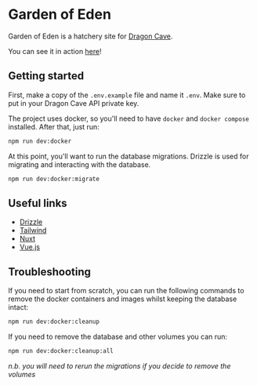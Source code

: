 # Garden of Eden

Garden of Eden is a hatchery site for [Dragon Cave](https://dragcave.net).

You can see it in action [here](https://chazza.me/dc/hatchery)!

## Getting started

First, make a copy of the `.env.example` file and name it `.env`. Make sure to put in your Dragon Cave API private key.

The project uses docker, so you'll need to have `docker` and `docker compose` installed. After that, just run:

```bash
npm run dev:docker
```

At this point, you'll want to run the database migrations. Drizzle is used for migrating and interacting with the database.

```bash
npm run dev:docker:migrate
```

## Useful links

- [Drizzle](https://orm.drizzle.team/)
- [Tailwind](https://tailwindcss.com/)
- [Nuxt](https://nuxt.com/)
- [Vue.js](https://vuejs.org/)

## Troubleshooting

If you need to start from scratch, you can run the following commands to remove the docker containers and images whilst keeping the database intact:

```bash
npm run dev:docker:cleanup
```

If you need to remove the database and other volumes you can run:

```bash
npm run dev:docker:cleanup:all
```

_n.b. you will need to rerun the migrations if you decide to remove the volumes_
